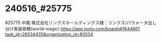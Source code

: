 # 240516_#25775
#25775 中尾
株式会社リンクスホールディングス様：リンクス/パラメータ出し分け実装依頼(world-magic)
https://app.jooto.com/boards#164466?task_id=26534435&organization_id=80534
